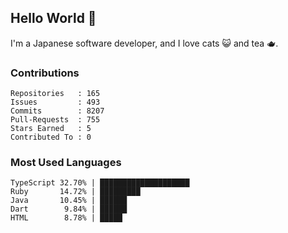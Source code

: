 ## Hello World 👋

I'm a Japanese software developer, and I love cats 😺 and tea 🫖.

### Contributions

    Repositories   : 165
    Issues         : 493
    Commits        : 8207
    Pull-Requests  : 755
    Stars Earned   : 5
    Contributed To : 0

### Most Used Languages

    TypeScript 32.70% | ████████████████████
    Ruby       14.72% | █████████
    Java       10.45% | ██████
    Dart        9.84% | ██████
    HTML        8.78% | █████

